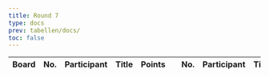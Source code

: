 ```yaml
---
title: Round 7
type: docs
prev: tabellen/docs/
toc: false
---
```



| Board | No. | Participant         | Title | Points |     | No. | Participant         | Title | Points | Result |
| ----- | --- | ------------------- | ----- | ------ | --- | --- | ------------------- | ----- | ------ | ------ |